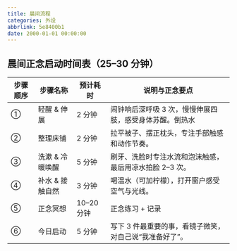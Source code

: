 ```yaml
---
title: 晨间流程
categories: 外设
abbrlink: 5e8400b1
date: 2000-01-01 00:00:00
---
```


## 晨间正念启动时间表（25–30 分钟）

| 步骤顺序 | 步骤名称        | 预计耗时   | 说明与正念要点                                          |
| -------- | --------------- | ---------- | ------------------------------------------------------- |
| ①        | 轻醒 & 伸展     | 2 分钟     | 闹钟响后深呼吸 3 次，慢慢伸展四肢，感受身体苏醒。倒热水 |
| ②        | 整理床铺        | 2 分钟     | 拉平被子、摆正枕头，专注手部触感和动作节奏。            |
| ③        | 洗漱 & 冷暖唤醒 | 5 分钟     | 刷牙、洗脸时专注水流和泡沫触感，最后用凉水拍脸 2–3 次。 |
| ④        | 补水 & 接触自然 | 3 分钟     | 喝温水（可加柠檬），打开窗户感受空气与光线。            |
| ⑤        | 正念冥想        | 10–20 分钟 | 正念练习 + 记录                                         |
| ⑥        | 今日启动        | 5 分钟     | 写下 3 件最重要的事，看镜子微笑，对自己说“我准备好了”。 |
